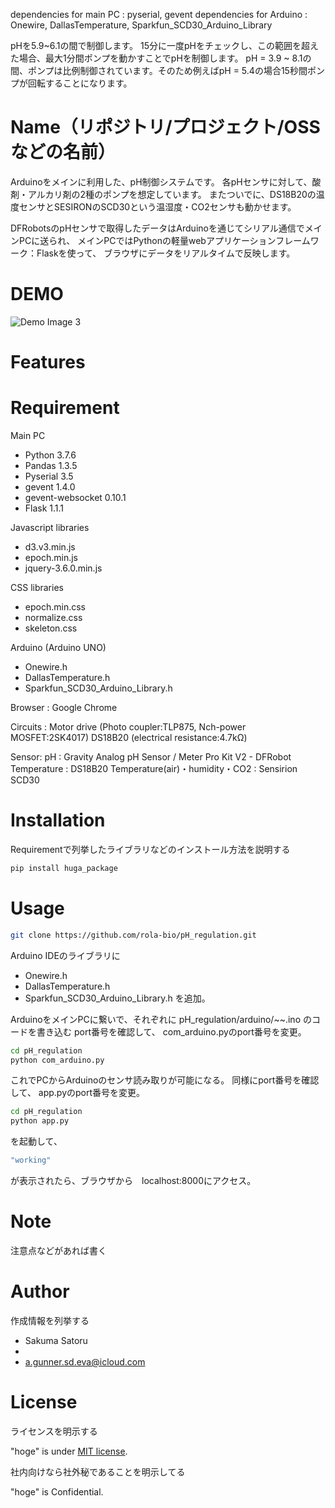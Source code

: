 dependencies for main PC : pyserial, gevent
dependencies for Arduino : Onewire, DallasTemperature, Sparkfun_SCD30_Arduino_Library

pHを5.9~6.1の間で制御します。
15分に一度pHをチェックし、この範囲を超えた場合、最大1分間ポンプを動かすことでpHを制御します。
pH = 3.9 ~ 8.1の間、ポンプは比例制御されています。そのため例えばpH = 5.4の場合15秒間ポンプが回転することになります。


# Name（リポジトリ/プロジェクト/OSSなどの名前）
Arduinoをメインに利用した、pH制御システムです。
各pHセンサに対して、酸剤・アルカリ剤の2種のポンプを想定しています。
またついでに、DS18B20の温度センサとSESIRONのSCD30という温湿度・CO2センサも動かせます。

DFRobotsのpHセンサで取得したデータはArduinoを通じてシリアル通信でメインPCに送られ、
メインPCではPythonの軽量webアプリケーションフレームワーク：Flaskを使って、
ブラウザにデータをリアルタイムで反映します。
# DEMO

![Demo Image 3](/static/image/concept.png)

# Features


# Requirement

Main PC
* Python 3.7.6
* Pandas 1.3.5
* Pyserial 3.5
* gevent 1.4.0
* gevent-websocket 0.10.1
* Flask 1.1.1

Javascript libraries
* d3.v3.min.js
* epoch.min.js
* jquery-3.6.0.min.js

CSS libraries
* epoch.min.css
* normalize.css
* skeleton.css

Arduino (Arduino UNO)
* Onewire.h
* DallasTemperature.h
* Sparkfun_SCD30_Arduino_Library.h

Browser : Google Chrome

Circuits : 
Motor drive (Photo coupler:TLP875, Nch-power MOSFET:2SK4017)
DS18B20 (electrical resistance:4.7kΩ)

Sensor:
pH : Gravity Analog pH Sensor / Meter Pro Kit V2 - DFRobot
Temperature : DS18B20
Temperature(air)・humidity・CO2 : Sensirion SCD30

# Installation

Requirementで列挙したライブラリなどのインストール方法を説明する

```bash
pip install huga_package
```

# Usage
```bash
git clone https://github.com/rola-bio/pH_regulation.git
```
Arduino IDEのライブラリに
* Onewire.h
* DallasTemperature.h
* Sparkfun_SCD30_Arduino_Library.h
を追加。

ArduinoをメインPCに繋いで、それぞれに pH_regulation/arduino/~~.ino のコードを書き込む
port番号を確認して、 com_arduino.pyのport番号を変更。

```bash
cd pH_regulation
python com_arduino.py
```

これでPCからArduinoのセンサ読み取りが可能になる。
同様にport番号を確認して、 app.pyのport番号を変更。

```bash
cd pH_regulation
python app.py
```
を起動して、
```bash
"working"
```
が表示されたら、ブラウザから　localhost:8000にアクセス。
# Note

注意点などがあれば書く

# Author

作成情報を列挙する

* Sakuma Satoru
* 
* a.gunner.sd.eva@icloud.com

# License
ライセンスを明示する

"hoge" is under [MIT license](https://en.wikipedia.org/wiki/MIT_License).

社内向けなら社外秘であることを明示してる

"hoge" is Confidential.
